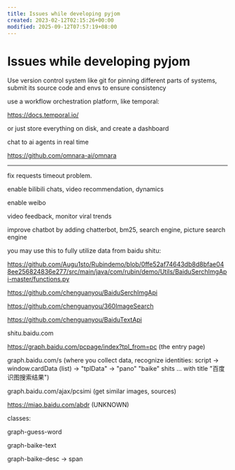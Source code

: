 ```yaml
---
title: Issues while developing pyjom
created: 2023-02-12T02:15:26+00:00
modified: 2025-09-12T07:57:19+08:00
---
```


# Issues while developing pyjom

Use version control system like git for pinning different parts of systems, submit its source code and envs to ensure consistency

use a workflow orchestration platform, like temporal:

https://docs.temporal.io/

or just store everything on disk, and create a dashboard

chat to ai agents in real time

https://github.com/omnara-ai/omnara

---

fix requests timeout problem.

enable bilibili chats, video recommendation, dynamics

enable weibo

video feedback, monitor viral trends

improve chatbot by adding chatterbot, bm25, search engine, picture search engine

you may use this to fully utilize data from baidu shitu:

https://github.com/Augu1sto/Rubindemo/blob/0ffe52af74643db8d8bfae048ee256824836e277/src/main/java/com/rubin/demo/Utils/BaiduSerchImgApi-master/functions.py

https://github.com/chenguanyou/BaiduSerchImgApi

https://github.com/chenguanyou/360ImageSearch

https://github.com/chenguanyou/BaiduTextApi

shitu.baidu.com

https://graph.baidu.com/pcpage/index?tpl_from=pc (the entry page)

graph.baidu.com/s (where you collect data, recognize identities: script -> window.cardData (list) -> "tplData" -> "pano" "baike" shits ... with title "百度识图搜索结果") 

graph.baidu.com/ajax/pcsimi (get similar images, sources)

https://miao.baidu.com/abdr (UNKNOWN)

classes:

graph-guess-word

graph-baike-text

graph-baike-desc -> span
